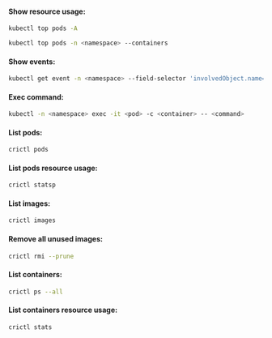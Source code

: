 #### Show resource usage:
```bash
kubectl top pods -A
```
```bash
kubectl top pods -n <namespace> --containers
```

#### Show events:
```bash
kubectl get event -n <namespace> --field-selector 'involvedObject.name=<object_name>'
```

#### Exec command:
```bash
kubectl -n <namespace> exec -it <pod> -c <container> -- <command>
```

#### List pods:
```bash
crictl pods
```

#### List pods resource usage:
```bash
crictl statsp
```

#### List images:
```bash
crictl images
```

#### Remove all unused images:
```bash
crictl rmi --prune
```

#### List containers:
```bash
crictl ps --all
```

#### List containers resource usage:
```bash
crictl stats
```
